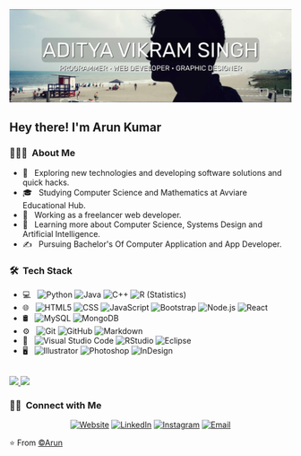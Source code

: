 <img src="https://raw.githubusercontent.com/AVS1508/AVS1508/master/assets/Aditya%20Vikram%20Singh%20Banner.png">

<h2> Hey there! I'm Arun Kumar</h2>

<h3> 👨🏻‍💻 &nbsp;About Me </h3>

- 🤔 &nbsp; Exploring new technologies and developing software solutions and quick hacks.
- 🎓 &nbsp; Studying Computer Science and Mathematics at Avviare Educational Hub.
- 💼 &nbsp; Working as a freelancer web developer.
- 🌱 &nbsp; Learning more about Computer Science, Systems Design and Artificial Intelligence.
- ✍️ &nbsp; Pursuing Bachelor's Of Computer Application and App Developer.

<h3> 🛠 &nbsp;Tech Stack</h3>

- 💻 &nbsp;
  ![Python](https://img.shields.io/badge/-Python-333333?style=flat&logo=python)
  ![Java](https://img.shields.io/badge/-Java-333333?style=flat&logo=Java&logoColor=007396)
  ![C++](https://img.shields.io/badge/-C++-333333?style=flat&logo=C%2B%2B&logoColor=00599C)
  ![R (Statistics)](https://img.shields.io/badge/-R-333333?style=flat&logo=R&logoColor=276DC3)
- 🌐 &nbsp;
  ![HTML5](https://img.shields.io/badge/-HTML5-333333?style=flat&logo=HTML5)
  ![CSS](https://img.shields.io/badge/-CSS-333333?style=flat&logo=CSS3&logoColor=1572B6)
  ![JavaScript](https://img.shields.io/badge/-JavaScript-333333?style=flat&logo=javascript)
  ![Bootstrap](https://img.shields.io/badge/-Bootstrap-333333?style=flat&logo=bootstrap&logoColor=563D7C)
  ![Node.js](https://img.shields.io/badge/-Node.js-333333?style=flat&logo=node.js)
  ![React](https://img.shields.io/badge/-React-333333?style=flat&logo=react)
- 🛢 &nbsp;
  ![MySQL](https://img.shields.io/badge/-MySQL-333333?style=flat&logo=mysql)
  ![MongoDB](https://img.shields.io/badge/-MongoDB-333333?style=flat&logo=mongodb)
- ⚙️ &nbsp;
  ![Git](https://img.shields.io/badge/-Git-333333?style=flat&logo=git)
  ![GitHub](https://img.shields.io/badge/-GitHub-333333?style=flat&logo=github)
  ![Markdown](https://img.shields.io/badge/-Markdown-333333?style=flat&logo=markdown)
- 🔧 &nbsp;
  ![Visual Studio Code](https://img.shields.io/badge/-Visual%20Studio%20Code-333333?style=flat&logo=visual-studio-code&logoColor=007ACC)
  ![RStudio](https://img.shields.io/badge/-RStudio-333333?style=flat&logo=rstudio)
  ![Eclipse](https://img.shields.io/badge/-Eclipse-333333?style=flat&logo=eclipse-ide&logoColor=2C2255)
- 🖥 &nbsp;
  ![Illustrator](https://img.shields.io/badge/-Illustrator-333333?style=flat&logo=adobe-illustrator)
  ![Photoshop](https://img.shields.io/badge/-Photoshop-333333?style=flat&logo=adobe-photoshop)
  ![InDesign](https://img.shields.io/badge/-InDesign-333333?style=flat&logo=adobe-indesign)

<br/>

<a href="https://github.com/SavageArun">
  <img height="180em" src="https://github-readme-stats.vercel.app/api?username=SavageArun&theme=buefy&show_icons=true" />
  <img height="180em" src="https://github-readme-stats.vercel.app/api/top-langs/?username=SavageArun&theme=buefy&layout=compact" />
</a>

<br/>

<h3> 🤝🏻 &nbsp;Connect with Me </h3>

<p align="center">
<a href="https://savagearun.github.io/portfolio/"><img alt="Website" src="https://img.shields.io/badge/Website-www.savagearun.com-blue?style=flat-square&logo=google-chrome"></a>
<a href="https://www.linkedin.com/in/arun-prajapati-a5aa40262"><img alt="LinkedIn" src="https://img.shields.io/badge/LinkedIn-Arun%20Prajapati%20-blue?style=flat-square&logo=linkedin"></a>
<a href="https://www.instagram.com/savage_arun/"><img alt="Instagram" src="https://img.shields.io/badge/Instagram-savage_arun-blue?style=flat-square&logo=instagram"></a>
<a href="mailto: prajapatiarun030@gmail.com"><img alt="Email" src="https://img.shields.io/badge/Email-savagaarun.edu-blue?style=flat-square&logo=gmail"></a>
</p>

⭐️ From [©Arun](https://github.com/SavageArun)
